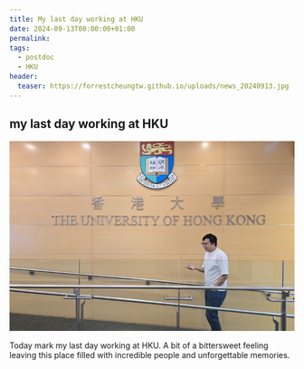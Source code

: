 ```yaml
---
title: My last day working at HKU
date: 2024-09-13T00:00:00+01:00
permalink:
tags:
  - postdoc
  - HKU
header:
  teaser: https://forrestcheungtw.github.io/uploads/news_20240913.jpg
---
```

## my last day working at HKU

![](/uploads/news_20240913.jpg)

Today mark my last day working at HKU. A bit of a bittersweet feeling leaving this place filled with incredible people and unforgettable memories.
